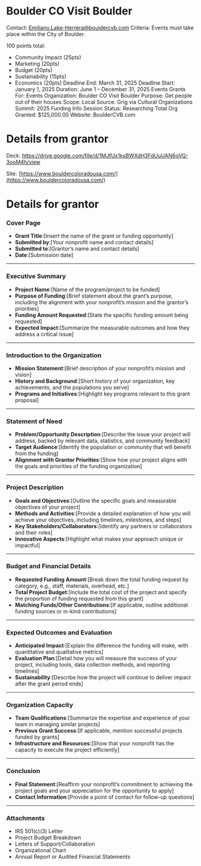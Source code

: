 # Boulder CO Visit Boulder

Contact: Emiliano.Lake-Herrera@bouldercvb.com
Criteria: Events must take place within the City of Boulder.

100 points total:
- Community Impact (25pts)
- Marketing (20pts)
- Budget (20pts)
- Sustainability (15pts)
- Economics (20pts)
Deadline End: March 31, 2025
Deadline Start: January 1, 2025
Duration: June 1 – December 31, 2025 Events
Grants For: Events
Organization: Boulder CO Visit Boulder
Purpose: Get people out of their houses
Scope: Local
Source: Grig via Cultural Organizations Summit: 2025 Funding Info Session
Status: Researching
Total Org Granted: $125,000.00
Website: BoulderCVB.com

# Details from grantor

Deck: https://drive.google.com/file/d/1MJfUx1ksBWXdH3FdUuUAN6oVQ-3ooM4h/view

Site: [https://www.bouldercoloradousa.com/](https://www.bouldercoloradousa.com/)

# Details for grantor

### **Cover Page**

- **Grant Title**:[Insert the name of the grant or funding opportunity]
- **Submitted by**:[Your nonprofit name and contact details]
- **Submitted to**:[Grantor’s name and contact details]
- **Date**:[Submission date]

---

### **Executive Summary**

- **Project Name**:[Name of the program/project to be funded]
- **Purpose of Funding**:[Brief statement about the grant’s purpose, including the alignment with your nonprofit’s mission and the grantor’s priorities]
- **Funding Amount Requested**:[State the specific funding amount being requested]
- **Expected Impact**:[Summarize the measurable outcomes and how they address a critical issue]

---

### **Introduction to the Organization**

- **Mission Statement**:[Brief description of your nonprofit’s mission and vision]
- **History and Background**:[Short history of your organization, key achievements, and the populations you serve]
- **Programs and Initiatives**:[Highlight key programs relevant to this grant proposal]

---

### **Statement of Need**

- **Problem/Opportunity Description**:[Describe the issue your project will address, backed by relevant data, statistics, and community feedback]
- **Target Audience**:[Identify the population or community that will benefit from the funding]
- **Alignment with Grantor Priorities**:[Show how your project aligns with the goals and priorities of the funding organization]

---

### **Project Description**

- **Goals and Objectives**:[Outline the specific goals and measurable objectives of your project]
- **Methods and Activities**:[Provide a detailed explanation of how you will achieve your objectives, including timelines, milestones, and steps]
- **Key Stakeholders/Collaborators**:[Identify any partners or collaborators and their roles]
- **Innovative Aspects**:[Highlight what makes your approach unique or impactful]

---

### **Budget and Financial Details**

- **Requested Funding Amount**:[Break down the total funding request by category, e.g., staff, materials, overhead, etc.]
- **Total Project Budget**:[Include the total cost of the project and specify the proportion of funding requested from this grant]
- **Matching Funds/Other Contributions**:[If applicable, outline additional funding sources or in-kind contributions]

---

### **Expected Outcomes and Evaluation**

- **Anticipated Impact**:[Explain the difference the funding will make, with quantitative and qualitative metrics]
- **Evaluation Plan**:[Detail how you will measure the success of your project, including tools, data collection methods, and reporting timelines]
- **Sustainability**:[Describe how the project will continue to deliver impact after the grant period ends]

---

### **Organization Capacity**

- **Team Qualifications**:[Summarize the expertise and experience of your team in managing similar projects]
- **Previous Grant Success**:[If applicable, mention successful projects funded by grants]
- **Infrastructure and Resources**:[Show that your nonprofit has the capacity to execute the project efficiently]

---

### **Conclusion**

- **Final Statement**:[Reaffirm your nonprofit’s commitment to achieving the project goals and your appreciation for the opportunity to apply]
- **Contact Information**:[Provide a point of contact for follow-up questions]

---

### **Attachments**

- IRS 501(c)(3) Letter
- Project Budget Breakdown
- Letters of Support/Collaboration
- Organizational Chart
- Annual Report or Audited Financial Statements